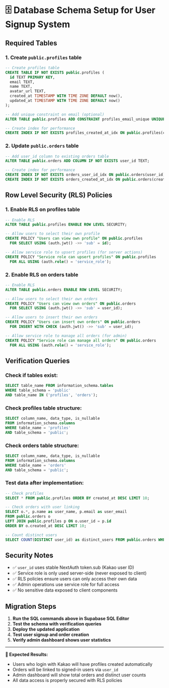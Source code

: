 # 🗄️ Database Schema Setup for User Signup System

## Required Tables

### 1. Create `public.profiles` table

```sql
-- Create profiles table
CREATE TABLE IF NOT EXISTS public.profiles (
  id TEXT PRIMARY KEY,
  email TEXT,
  name TEXT,
  avatar_url TEXT,
  created_at TIMESTAMP WITH TIME ZONE DEFAULT now(),
  updated_at TIMESTAMP WITH TIME ZONE DEFAULT now()
);

-- Add unique constraint on email (optional)
ALTER TABLE public.profiles ADD CONSTRAINT profiles_email_unique UNIQUE (email);

-- Create index for performance
CREATE INDEX IF NOT EXISTS profiles_created_at_idx ON public.profiles(created_at);
```

### 2. Update `public.orders` table

```sql
-- Add user_id column to existing orders table
ALTER TABLE public.orders ADD COLUMN IF NOT EXISTS user_id TEXT;

-- Create index for performance
CREATE INDEX IF NOT EXISTS orders_user_id_idx ON public.orders(user_id);
CREATE INDEX IF NOT EXISTS orders_created_at_idx ON public.orders(created_at);
```

## Row Level Security (RLS) Policies

### 1. Enable RLS on profiles table

```sql
-- Enable RLS
ALTER TABLE public.profiles ENABLE ROW LEVEL SECURITY;

-- Allow users to select their own profile
CREATE POLICY "Users can view own profile" ON public.profiles
  FOR SELECT USING (auth.jwt() ->> 'sub' = id);

-- Allow service role to upsert profiles (for server actions)
CREATE POLICY "Service role can upsert profiles" ON public.profiles
  FOR ALL USING (auth.role() = 'service_role');
```

### 2. Enable RLS on orders table

```sql
-- Enable RLS
ALTER TABLE public.orders ENABLE ROW LEVEL SECURITY;

-- Allow users to select their own orders
CREATE POLICY "Users can view own orders" ON public.orders
  FOR SELECT USING (auth.jwt() ->> 'sub' = user_id);

-- Allow users to insert their own orders
CREATE POLICY "Users can insert own orders" ON public.orders
  FOR INSERT WITH CHECK (auth.jwt() ->> 'sub' = user_id);

-- Allow service role to manage all orders (for admin)
CREATE POLICY "Service role can manage all orders" ON public.orders
  FOR ALL USING (auth.role() = 'service_role');
```

## Verification Queries

### Check if tables exist:
```sql
SELECT table_name FROM information_schema.tables 
WHERE table_schema = 'public' 
AND table_name IN ('profiles', 'orders');
```

### Check profiles table structure:
```sql
SELECT column_name, data_type, is_nullable 
FROM information_schema.columns 
WHERE table_name = 'profiles' 
AND table_schema = 'public';
```

### Check orders table structure:
```sql
SELECT column_name, data_type, is_nullable 
FROM information_schema.columns 
WHERE table_name = 'orders' 
AND table_schema = 'public';
```

### Test data after implementation:
```sql
-- Check profiles
SELECT * FROM public.profiles ORDER BY created_at DESC LIMIT 10;

-- Check orders with user linking
SELECT o.*, p.name as user_name, p.email as user_email 
FROM public.orders o 
LEFT JOIN public.profiles p ON o.user_id = p.id 
ORDER BY o.created_at DESC LIMIT 10;

-- Count distinct users
SELECT COUNT(DISTINCT user_id) as distinct_users FROM public.orders WHERE user_id IS NOT NULL;
```

## Security Notes

- ✅ `user_id` uses stable NextAuth token.sub (Kakao user ID)
- ✅ Service role is only used server-side (never exposed to client)
- ✅ RLS policies ensure users can only access their own data
- ✅ Admin operations use service role for full access
- ✅ No sensitive data exposed to client components

## Migration Steps

1. **Run the SQL commands above in Supabase SQL Editor**
2. **Test the schema with verification queries**
3. **Deploy the updated application**
4. **Test user signup and order creation**
5. **Verify admin dashboard shows user statistics**

---

**🎯 Expected Results:**
- Users who login with Kakao will have profiles created automatically
- Orders will be linked to signed-in users via `user_id`
- Admin dashboard will show total orders and distinct user counts
- All data access is properly secured with RLS policies



